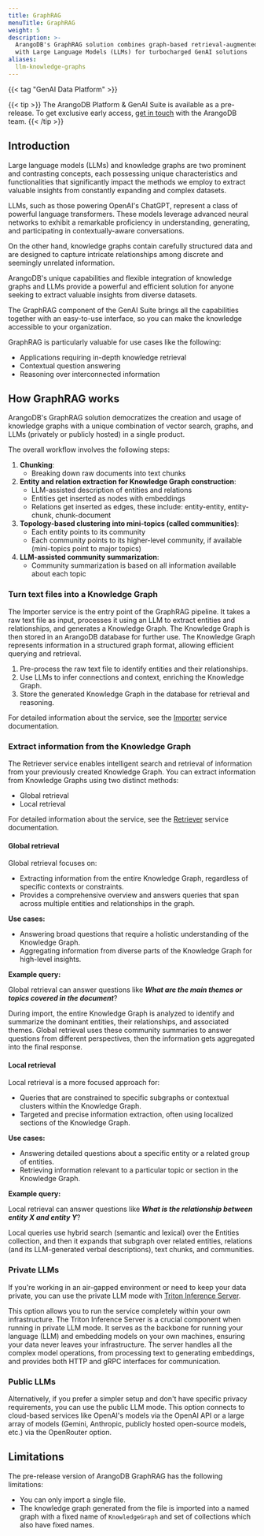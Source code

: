 ```yaml
---
title: GraphRAG
menuTitle: GraphRAG
weight: 5
description: >-
  ArangoDB's GraphRAG solution combines graph-based retrieval-augmented generation
  with Large Language Models (LLMs) for turbocharged GenAI solutions
aliases:
  llm-knowledge-graphs
---
```

{{< tag "GenAI Data Platform" >}}

{{< tip >}}
The ArangoDB Platform & GenAI Suite is available as a pre-release. To get
exclusive early access, [get in touch](https://arangodb.com/contact/) with
the ArangoDB team.
{{< /tip >}}

## Introduction

Large language models (LLMs) and knowledge graphs are two prominent and
contrasting concepts, each possessing unique characteristics and functionalities
that significantly impact the methods we employ to extract valuable insights from
constantly expanding and complex datasets.

LLMs, such as those powering OpenAI's ChatGPT, represent a class of powerful language
transformers. These models leverage advanced neural networks to exhibit a
remarkable proficiency in understanding, generating, and participating in
contextually-aware conversations.

On the other hand, knowledge graphs contain carefully structured data and are
designed to capture intricate relationships among discrete and seemingly
unrelated information.

ArangoDB's unique capabilities and flexible integration of knowledge graphs and
LLMs provide a powerful and efficient solution for anyone seeking to extract
valuable insights from diverse datasets.

The GraphRAG component of the GenAI Suite brings all the capabilities
together with an easy-to-use interface, so you can make the knowledge accessible
to your organization.

GraphRAG is particularly valuable for use cases like the following:
- Applications requiring in-depth knowledge retrieval
- Contextual question answering
- Reasoning over interconnected information

## How GraphRAG works

ArangoDB's GraphRAG solution democratizes the creation and usage of knowledge
graphs with a unique combination of vector search, graphs, and LLMs (privately or publicly hosted)
in a single product.

The overall workflow involves the following steps:
1. **Chunking**:
   - Breaking down raw documents into text chunks
2. **Entity and relation extraction for Knowledge Graph construction**:
   - LLM-assisted description of entities and relations
   - Entities get inserted as nodes with embeddings
   - Relations get inserted as edges, these include: entity-entity, entity-chunk, chunk-document
3. **Topology-based clustering into mini-topics (called communities)**:
   - Each entity points to its community
   - Each community points to its higher-level community, if available
     (mini-topics point to major topics)
4. **LLM-assisted community summarization**:
   - Community summarization is based on all information available about each topic

### Turn text files into a Knowledge Graph

The Importer service is the entry point of the GraphRAG pipeline. It takes a
raw text file as input, processes it using an LLM to extract entities and
relationships, and generates a Knowledge Graph. The Knowledge Graph is then
stored in an ArangoDB database for further use. The Knowledge Graph represents
information in a structured graph format, allowing efficient querying and retrieval.

1. Pre-process the raw text file to identify entities and their relationships.
2. Use LLMs to infer connections and context, enriching the Knowledge Graph.
3. Store the generated Knowledge Graph in the database for retrieval and reasoning.

For detailed information about the service, see the
[Importer](../services/importer.md) service documentation.

### Extract information from the Knowledge Graph

The Retriever service enables intelligent search and retrieval of information
from your previously created Knowledge Graph.
You can extract information from Knowledge Graphs using two distinct methods:
- Global retrieval
- Local retrieval

For detailed information about the service, see the
[Retriever](../services/retriever.md) service documentation.

#### Global retrieval

Global retrieval focuses on:
- Extracting information from the entire Knowledge Graph, regardless of specific
  contexts or constraints.
- Provides a comprehensive overview and answers queries that span across multiple
  entities and relationships in the graph.

**Use cases:**
- Answering broad questions that require a holistic understanding of the Knowledge Graph.
- Aggregating information from diverse parts of the Knowledge Graph for high-level insights.

**Example query:**

Global retrieval can answer questions like _**What are the main themes or topics covered in the document**_?

During import, the entire Knowledge Graph is analyzed to identify and summarize
the dominant entities, their relationships, and associated themes. Global
retrieval uses these community summaries to answer questions from different
perspectives, then the information gets aggregated into the final response.

#### Local retrieval

Local retrieval is a more focused approach for:
- Queries that are constrained to specific subgraphs or contextual clusters
  within the Knowledge Graph.
- Targeted and precise information extraction, often using localized sections
  of the Knowledge Graph.

**Use cases:**
- Answering detailed questions about a specific entity or a related group of entities.
- Retrieving information relevant to a particular topic or section in the Knowledge Graph.

**Example query:**

Local retrieval can answer questions like _**What is the relationship between entity X and entity Y**_?

Local queries use hybrid search (semantic and lexical) over the Entities
collection, and then it expands that subgraph over related entities, relations
(and its LLM-generated verbal descriptions), text chunks, and communities.

### Private LLMs

If you're working in an air-gapped environment or need to keep your data
private, you can use the private LLM mode with 
[Triton Inference Server](../services/triton-inference-server.md).

This option allows you to run the service completely within your own
infrastructure. The Triton Inference Server is a crucial component when
running in private LLM mode. It serves as the backbone for running your
language (LLM) and embedding models on your own machines, ensuring your
data never leaves your infrastructure. The server handles all the complex
model operations, from processing text to generating embeddings, and provides
both HTTP and gRPC interfaces for communication.

### Public LLMs

Alternatively, if you prefer a simpler setup and don't have specific privacy
requirements, you can use the public LLM mode. This option connects to cloud-based
services like OpenAI's models via the OpenAI API or a large array of models
(Gemini, Anthropic, publicly hosted open-source models, etc.) via the OpenRouter option.

## Limitations

The pre-release version of ArangoDB GraphRAG has the following limitations:

- You can only import a single file.
- The knowledge graph generated from the file is imported into a named graph
  with a fixed name of `KnowledgeGraph` and set of collections which also have
  fixed names.
